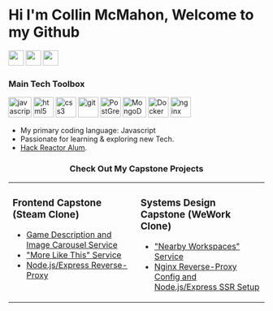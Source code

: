 # Hi I'm Collin McMahon, Welcome to my Github
[<img height="30" src="https://img.shields.io/badge/gmail-red.svg?&style=for-the-badge&logo=gmail&logoColor=white" />][Gmail]
[<img height="30" src="https://img.shields.io/badge/linkedin-blue.svg?&style=for-the-badge&logo=linkedin&logoColor=white" />][LinkedIn]
[<img height="30" src="https://img.shields.io/badge/resume-gold.svg?&style=for-the-badge" />][Resume]

### Main Tech Toolbox

<p align="left">
<img src="https://external-content.duckduckgo.com/iu/?u=https%3A%2F%2Fwww.britefish.net%2Fwp-content%2Fuploads%2F2019%2F06%2Flogo-javascript-2.png&f=1&nofb=1" alt="javascript" width="45" height="40"/> 
<img src="https://upload.wikimedia.org/wikipedia/commons/thumb/6/61/HTML5_logo_and_wordmark.svg/512px-HTML5_logo_and_wordmark.svg.png" alt="html5" height="40"/>
<img src="https://upload.wikimedia.org/wikipedia/commons/thumb/d/d5/CSS3_logo_and_wordmark.svg/1200px-CSS3_logo_and_wordmark.svg.png" alt="css3" height="40"/> 
<img src="https://www.vectorlogo.zone/logos/git-scm/git-scm-icon.svg" alt="git" width="40" height="40"/>
<img src="https://upload.wikimedia.org/wikipedia/commons/2/29/Postgresql_elephant.svg" alt="PostGreSQL" width="40" height="40"/>
<img src="https://external-content.duckduckgo.com/iu/?u=https%3A%2F%2Fcms-assets.tutsplus.com%2Fuploads%2Fusers%2F1116%2Fposts%2F24835%2Fpreview_image%2Fmongodb-logo.png&f=1&nofb=1" alt="MongoDB" width="46" height="40"/>
<img src="https://cdn3.iconfinder.com/data/icons/logos-and-brands-adobe/512/97_Docker-512.png" alt="Docker" width="40" height="40"/>
<img src="https://external-content.duckduckgo.com/iu/?u=https%3A%2F%2Fwww.splunk.com%2Fcontent%2Fdam%2Fsplunk-blogs%2Fimages%2F2017%2F02%2Fnginx-logo.png&f=1&nofb=1" alt="nginx" height="40"/>
</p>

* My primary coding language: Javascript
* Passionate for learning & exploring new Tech.
* [Hack Reactor Alum](https://www.hackreactor.com/).

<table><tr><td valign="top" width="50%">

### Frontend Capstone (Steam Clone)

- [Game Description and Image Carousel Service](https://github.com/munzmoses/game-info-and-carousel)
- ["More Like This" Service](https://github.com/munzmoses/more-like-this-service)
- [Node.js/Express Reverse-Proxy](https://github.com/munzmoses/collin-fec-proxy)
</td>
<td valign="top" width="50%">

### Systems Design Capstone (WeWork Clone)

- ["Nearby Workspaces" Service](https://github.com/munzmoses/nearby-workspaces)
- [Nginx Reverse-Proxy Config and Node.js/Express SSR Setup](https://github.com/munzmoses/collin-sdc-proxy)
</td>

<h3 align="center">Check Out My Capstone Projects</h3>

[linkedin]: https://www.linkedin.com/in/collinmcmahon1995/
[gmail]: cmcmahondev@gmail.com
[resume]: https://drive.google.com/file/d/1V8wWS9lqNwe1AN5qF88gSjfRsu_9L3pT/view?usp=sharing


<!--
**munzmoses/munzmoses** is a ✨ _special_ ✨ repository because its `README.md` (this file) appears on your GitHub profile.

Here are some ideas to get you started:

- 🔭 I’m currently working on ...
- 🌱 I’m currently learning ...
- 👯 I’m looking to collaborate on ...
- 🤔 I’m looking for help with ...
- 💬 Ask me about ...
- 📫 How to reach me: ...
- 😄 Pronouns: ...
- ⚡ Fun fact: ...
-->

